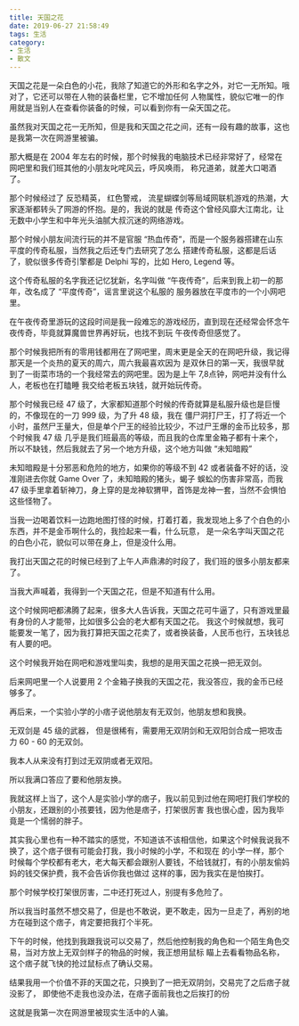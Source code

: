 ```yaml
---
title: 天国之花
date: 2019-06-27 21:58:49
tags: 生活
category: 
- 生活
- 散文
---
```


天国之花是一朵白色的小花，我除了知道它的外形和名字之外，对它一无所知。哦对了，它还可以带在人物的装备栏里，它不增加任何
人物属性，貌似它唯一的作用就是当别人在查看你装备的时候，可以看到你有一朵天国之花。

虽然我对天国之花一无所知，但是我和天国之花之间，还有一段有趣的故事，这也是我第一次在网游里被骗。

那大概是在 2004 年左右的时候，那个时候我的电脑技术已经非常好了，经常在网吧里和我们班其他的小朋友叱咤风云，呼风唤雨，
称兄道弟，就差大口喝酒了。

那个时候经过了 反恐精英， 红色警戒， 流星蝴蝶剑等局域网联机游戏的热潮，大家逐渐都转头了网游的怀抱。是的，我说的就是
传奇这个曾经风靡大江南北，让无数中小学生和中年光头油腻大叔沉迷的网络游戏。

那个时候小朋友间流行玩的并不是官服 “热血传奇”，而是一个服务器搭建在山东平度的传奇私服，当然我之后还专门去研究了怎么
搭建传奇私服，这都是后话了，貌似很多传奇引擎都是 Delphi 写的，比如 Hero, Legend 等。

这个传奇私服的名字我还记忆犹新，名字叫做 “午夜传奇”，后来到我上初一的那年，改名成了 “平度传奇”，谣言里说这个私服的
服务器放在平度市的一个小网吧里。

在午夜传奇里游玩的这段时间是我一段难忘的游戏经历，直到现在还经常会怀念午夜传奇，毕竟就算魔兽世界再好玩，也找不到玩
午夜传奇但感觉了。

那个时候我把所有的零用钱都用在了网吧里，周末更是全天的在网吧升级，我记得那天是一个炎热的夏天的周六，周六我最喜欢因为
是双休日的第一天，我很早就到了一街菜市场的一个我经常去的网吧里。因为是上午 7,8点钟，网吧并没有什么人，老板也在打瞌睡
我交给老板五块钱，就开始玩传奇。

那个时候我已经 47 级了，大家都知道那个时候的传奇就算是私服升级也是巨慢的，不像现在的一刀 999 级，为了升 48 级，我在
僵尸洞打尸王，打了将近一个小时，虽然尸王量大，但是单个尸王的经验比较少，不过尸王爆的金币比较多，那个时候我 47 级
几乎是我们班最高的等级，而且我的仓库里金箱子都有十来个，所以不缺钱，然后我就去了另一个地方升级，这个地方叫做 “未知暗殿”

未知暗殿是十分邪恶和危险的地方，如果你的等级不到 42 或者装备不好的话，没准刚进去你就 Game Over 了，未知暗殿的猪头，蝎子
蜈蚣的伤害非常高，而我 47 级手里拿着斩神刀，身上穿的是龙神软猬甲，首饰是龙神一套，当然不会惧怕这些怪物了。

当我一边喝着饮料一边跑地图打怪的时候，打着打着，我发现地上多了个白色的小东西，并不是金币啊什么的，我捡起来一看，什么玩意，
是一朵名字叫天国之花的白色小花，貌似可以带在身上，但是没什么用。

我打出天国之花的时候已经到了上午人声鼎沸的时段了，我们班的很多小朋友都来了。

当我大声喊着，我得到一个天国之花，但是不知道有什么用。

这个时候网吧都沸腾了起来，很多大人告诉我，天国之花可牛逼了，只有游戏里最有身份的人才能带，比如很多公会的老大都有天国之花。
我这个时候就想，我可能要发一笔了，因为我打算把天国之花卖了，或者换装备，人民币也行，五块钱总有人要的吧。

这个时候我开始在网吧和游戏里叫卖，我想的是用天国之花换一把无双剑。

后来网吧里一个人说要用 2 个金箱子换我的天国之花，我没答应，我的金币已经够多了。

再后来，一个实验小学的小痞子说他朋友有无双剑，他朋友想和我换。

无双剑是 45 级的武器， 但是很稀有，需要用无双阴剑和无双阳剑合成一把攻击力 60 - 60 的无双剑。

我本人从来没有打到过无双阴或者无双阳。

所以我满口答应了要和他朋友换。

我就这样上当了，这个人是实验小学的痞子，我以前见到过他在网吧打我们学校的小朋友，还跟别的小孩要钱，因为他是痞子，打架很厉害
我也很心虚，因为我毕竟是一个懦弱的胖子。

其实我心里也有一种不踏实的感觉，不知道该不该相信他，如果这个时候我说我不换了，这个痞子很有可能会打我，我小时候的小学，不和现在
的小学一样，那个时候每个学校都有老大，老大每天都会跟别人要钱，不给钱就打，有的小朋友偷妈妈的钱交保护费，我不会告诉你我也做过
这样的事，因为我实在是怕挨打。

那个时候学校打架很厉害，二中还打死过人，别提有多危险了。

所以我当时虽然不想交易了，但是也不敢说，更不敢走，因为一旦走了，再别的地方在碰到这个痞子，肯定要把我打个半死。

下午的时候，他找到我跟我说可以交易了，然后他控制我的角色和一个陌生角色交易，当对方放上无双剑样子的物品的时候，我正想用鼠标
瞄上去看看物品名称，这个痞子就飞快的抢过鼠标点了确认交易。

结果我用一个价值不菲的天国之花，只换到了一把无双阴剑，交易完了之后痞子就没影了， 即使他不走我也没办法，在痞子面前我也之后挨打的份

这就是我第一次在网游里被现实生活中的人骗。



